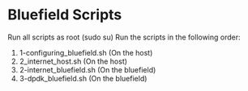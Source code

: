 # Bluefield Scripts

Run all scripts as root (sudo su) 
Run the scripts in the following order:
1. 1-configuring_bluefield.sh (On the host)
2. 2_internet_host.sh (On the host)
3. 2-internet_bluefield.sh (On the bluefield)
4. 3-dpdk_bluefield.sh (On the bluefield)



